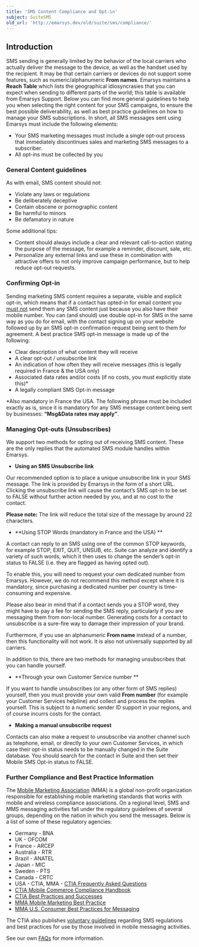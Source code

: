 ```yaml
---
title: 'SMS Content Compliance and Opt-in'
subject: SuiteSMS
old_url: 'http://emarsys.dev/old/suite/sms/compliance/'
---
```


Introduction
------------

 SMS sending is generally limited by the behavior of the local carriers who actually deliver the message to the device, as well as the handset used by the recipient. It may be that certain carriers or devices do not support some features, such as numeric/alphanumeric **From names**. Emarsys maintains a **Reach Table** which lists the geographical idiosyncrasies that you can expect when sending to different parts of the world; this table is available from Emarsys Support. Below you can find more general guidelines to help you when selecting the right content for your SMS campaigns, to ensure the best possible deliverability, as well as best practice guidelines on how to manage your SMS subscriptions. In short, all SMS messages sent using Emarsys must include the following elements:

- Your SMS marketing messages must include a single opt-out process that immediately discontinues sales and marketing SMS messages to a subscriber.
- All opt-ins must be collected by you

### **General Content guidelines**

 As with email, SMS content should not:

- Violate any laws or regulations
- Be deliberately deceptive
- Contain obscene or pornographic content
- Be harmful to minors
- Be defamatory in nature

 Some additional tips:

- Content should always include a clear and relevant call-to-action stating the purpose of the message, for example a reminder, discount, sale, etc.
- Personalize any external links and use these in combination with attractive offers to not only improve campaign performance, but to help reduce opt-out requests.

### Confirming Opt-in

 Sending marketing SMS content requires a separate, visible and explicit opt-in, which means that if a contact has opted-in for email content you <u>must not</u> send them any SMS content just because you also have their mobile number. You can (and should) use double opt-in for SMS in the same way as you do for email, with the contact signing up on your website followed up by an SMS opt-in confirmation request being sent to them for agreement. A best practice SMS opt-in message is made up of the following:

- Clear description of what content they will receive
- A clear opt-out / unsubscribe link
- An indication of how often they will receive messages (this is legally required in France & the USA only)
- Associated data rates and/or costs (if no costs, you must explicitly state this)*
- A legally compliant SMS Opt-in message

*Also mandatory in France the USA. The following phrase must be included exactly as is, since it is mandatory for any SMS message content being sent by businesses: **“Msg&Data rates may apply”**.

### Managing Opt-outs (Unsubscribes)

 We support two methods for opting out of receiving SMS content. These are the only replies that the automated SMS module handles within Emarsys.

- **Using an SMS Unsubscribe link**

Our recommended option is to place a unique unsubscribe link in your SMS message. The link is provided by Emarsys in the form of a short URL. Clicking the unsubscribe link will cause the contact’s SMS opt-in to be set to FALSE without further action needed by you, and at no cost to the contact.

**Please note:** The link will reduce the total size of the message by around 22 characters.

- **Using STOP Words (mandatory in France and the USA) **

A contact can reply to an SMS using one of the common STOP keywords, for example STOP, EXIT, QUIT, UNSUB, etc. Suite can analyze and identify a variety of such words, which it then uses to change the sender’s opt-in status to FALSE (i.e. they are flagged as having opted out).

To enable this, you will need to request your own dedicated number from Emarsys. However, we do not recommend this method except where it is mandatory, since purchasing a dedicated number per country is time-consuming and expensive.

Please also bear in mind that if a contact sends you a STOP word, they might have to pay a fee for sending the SMS reply, particularly if you are messaging them from non-local number. Generating costs for a contact to unsubscribe is a sure-fire way to damage their impression of your brand.

Furthermore, if you use an alphanumeric **From name** instead of a number, then this functionality will not work. It is also not universally supported by all carriers.

 In addition to this, there are two methods for managing unsubscribes that you can handle yourself.

- **Through your own Customer Service number **

If you want to handle unsubscribes (or any other form of SMS replies) yourself, then you must provide your own valid **From number** (for example your Customer Services helpline) and collect and process the replies yourself. This is subject to a numeric sender ID support in your regions, and of course incurrs costs for the contact.

- **Making a manual unsubscribe request**

Contacts can also make a request to unsubscribe via another channel such as telephone, email, or directly to your own Customer Services, in which case their opt-in status needs to be manually changed in the Suite database. You should search for the contact in Suite and then set their Mobile SMS Opt-in status to FALSE.

### **Further Compliance and Best Practice Information**

 The [Mobile Marketing Association](http://www.mmaglobal.com/) (MMA) is a global non-profit organization responsible for establishing mobile marketing standards that works with mobile and wireless compliance associations. On a regional level, SMS and MMS messaging activities fall under the regulatory guidelines of several groups, depending on the nation in which you send the messages. Below is a list of some of these regulatory agencies:

- Germany - BNA
- UK - OFCOM
- France - ARCEP
- Australia - RTR
- Brazil - ANATEL
- Japan - MIC
- Sweden - PTS
- Canada - CRTC
- USA - CTIA, MMA - [CTIA Frequently Asked Questions](http://www.wmcglobal.com/faq.html#frequentlyaskedquestions)
- [CTIA Mobile Commerce Compliance Handbook](http://wmcglobal.com/media/ctia-mobile-commerce-compliance-handbook-v-1-3.pdf)
- [CTIA Best Practices and Successes](http://www.ctia.org/policy-initiatives/common-short-codes/best-practices-successes)
- [MMA Mobile Marketing Best Practice](http://mmaglobal.com/education/bestpractice)
- [MMA U.S. Consumer Best Practices for Messaging](http://mmaglobal.com/files/Best_Practices_for_Messaging_Version_7.0%5B1%5D.pdf)

The CTIA also publishes [voluntary guidelines](http://www.ctia.org/policy-initiatives/voluntary-guidelines "CTIA Voluntary Guidelines") regarding SMS regulations and best practices for use by those involved in mobile messaging activities.

 See our own [FAQs](/SuiteSMS/sms-faq.md) for more information.